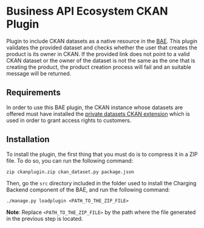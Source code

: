 # Business API Ecosystem CKAN Plugin

Plugin to include CKAN datasets as a native resource in the
[BAE](https://github.com/FIWARE-TMForum/Business-API-Ecosystem).
This plugin validates the provided dataset and checks whether the user 
that creates the product is its owner in CKAN. If the provided
link does not point to a valid CKAN dataset or the owner of the dataset
is not the same as the one that is creating the product, the product
creation process will fail and an suitable message will be returned.

## Requirements

In order to use this BAE plugin, the CKAN instance whose datasets are
offered must have installed the [private datasets CKAN extension](https://github.com/conwetlab/ckanext-privatedatasets)
which is used in order to grant access rights to customers.

## Installation

To install the plugin, the first thing that you must do is to compress
it in a ZIP file. To do so, you can run the following command:

```
zip ckanplugin.zip ckan_dataset.py package.json
```

Then, go the `src` directory included in the folder used to install the
Charging Backend component of the BAE, and run the following command:

```
./manage.py loadplugin <PATH_TO_THE_ZIP_FILE>
```

**Note**: Replace `<PATH_TO_THE_ZIP_FILE>` by the path where the file
generated in the previous step is located.
